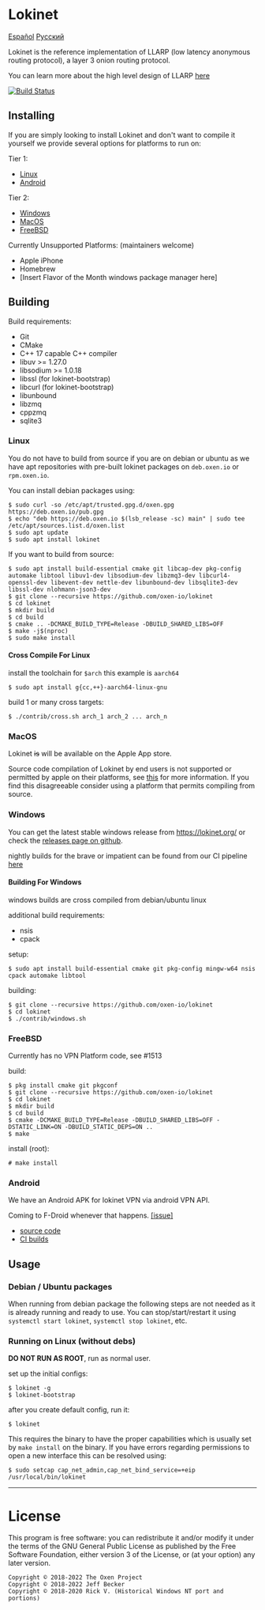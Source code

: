# Lokinet

[Español](readme_es.md) [Русский](readme_ru.md)

Lokinet is the reference implementation of LLARP (low latency anonymous routing protocol), a layer 3 onion routing protocol.

You can learn more about the high level design of LLARP [here](docs/)

[![Build Status](https://ci.oxen.rocks/api/badges/oxen-io/lokinet/status.svg?ref=refs/heads/dev)](https://ci.oxen.rocks/oxen-io/lokinet)

## Installing

If you are simply looking to install Lokinet and don't want to compile it yourself we provide several options for platforms to run on:

Tier 1:

* [Linux](#linux-install)
* [Android](#apk-install)

Tier 2:

* [Windows](#windows-install)
* [MacOS](#mac-install)
* [FreeBSD](#freebsd-install)

Currently Unsupported Platforms: (maintainers welcome)

* Apple iPhone 
* Homebrew
* \[Insert Flavor of the Month windows package manager here\]

## Building

Build requirements:

* Git
* CMake
* C++ 17 capable C++ compiler
* libuv >= 1.27.0
* libsodium >= 1.0.18
* libssl (for lokinet-bootstrap)
* libcurl (for lokinet-bootstrap)
* libunbound
* libzmq
* cppzmq
* sqlite3

### Linux <span id="linux-install" />

You do not have to build from source if you are on debian or ubuntu as we have apt repositories with pre-built lokinet packages on `deb.oxen.io` or `rpm.oxen.io`.

You can install debian packages using:

    $ sudo curl -so /etc/apt/trusted.gpg.d/oxen.gpg https://deb.oxen.io/pub.gpg
    $ echo "deb https://deb.oxen.io $(lsb_release -sc) main" | sudo tee /etc/apt/sources.list.d/oxen.list
    $ sudo apt update
    $ sudo apt install lokinet


If you want to build from source:

    $ sudo apt install build-essential cmake git libcap-dev pkg-config automake libtool libuv1-dev libsodium-dev libzmq3-dev libcurl4-openssl-dev libevent-dev nettle-dev libunbound-dev libsqlite3-dev libssl-dev nlohmann-json3-dev
    $ git clone --recursive https://github.com/oxen-io/lokinet
    $ cd lokinet
    $ mkdir build
    $ cd build
    $ cmake .. -DCMAKE_BUILD_TYPE=Release -DBUILD_SHARED_LIBS=OFF
    $ make -j$(nproc)
    $ sudo make install

#### Cross Compile For Linux <span id="linux-cross" />

install the toolchain for `$arch` this example is `aarch64`

    $ sudo apt install g{cc,++}-aarch64-linux-gnu

build 1 or many cross targets:

    $ ./contrib/cross.sh arch_1 arch_2 ... arch_n

### MacOS <span id="mac-install" />

Lokinet ~~is~~ will be available on the Apple App store.

Source code compilation of Lokinet by end users is not supported or permitted by apple on their platforms, see [this](contrib/macos/README.txt) for more information. If you find this disagreeable consider using a platform that permits compiling from source.

### Windows <span id="windows-install" />

You can get the latest stable windows release from https://lokinet.org/ or check the [releases page on github](https://github.com/oxen-io/lokinet/releases).

nightly builds for the brave or impatient can be found from our CI pipeline [here](https://oxen.rocks/oxen-io/lokinet/)

#### Building For Windows <span id="win32-cross" />

windows builds are cross compiled from debian/ubuntu linux

additional build requirements:

* nsis
* cpack

setup:

    $ sudo apt install build-essential cmake git pkg-config mingw-w64 nsis cpack automake libtool

building:

    $ git clone --recursive https://github.com/oxen-io/lokinet
    $ cd lokinet
    $ ./contrib/windows.sh

### FreeBSD <span id="freebsd-install" />

Currently has no VPN Platform code, see #1513

build:

    $ pkg install cmake git pkgconf
    $ git clone --recursive https://github.com/oxen-io/lokinet
    $ cd lokinet
    $ mkdir build
    $ cd build
    $ cmake -DCMAKE_BUILD_TYPE=Release -DBUILD_SHARED_LIBS=OFF -DSTATIC_LINK=ON -DBUILD_STATIC_DEPS=ON ..
    $ make

install (root):

    # make install
    
### Android <span id="apk-install" />

We have an Android APK for lokinet VPN via android VPN API. 

Coming to F-Droid whenever that happens. [[issue]](https://github.com/oxen-io/lokinet-flutter-app/issues/8)

* [source code](https://github.com/oxen-io/lokinet-flutter-app)
* [CI builds](https://oxen.rocks/oxen-io/lokinet/)

## Usage

### Debian / Ubuntu packages <span id="systemd-linux-usage" />

When running from debian package the following steps are not needed as it is already running and
ready to use.  You can stop/start/restart it using `systemctl start lokinet`, `systemctl stop
lokinet`, etc.

### Running on Linux (without debs) <span id="arcane-linux-usage" />

**DO NOT RUN AS ROOT**, run as normal user.

set up the initial configs:

    $ lokinet -g
    $ lokinet-bootstrap

after you create default config, run it:

    $ lokinet

This requires the binary to have the proper capabilities which is usually set by `make install` on the binary. If you have errors regarding permissions to open a new interface this can be resolved using:

    $ sudo setcap cap_net_admin,cap_net_bind_service=+eip /usr/local/bin/lokinet


----

# License

This program is free software: you can redistribute it and/or modify
it under the terms of the GNU General Public License as published by
the Free Software Foundation, either version 3 of the License, or
(at your option) any later version.

```
Copyright © 2018-2022 The Oxen Project
Copyright © 2018-2022 Jeff Becker
Copyright © 2018-2020 Rick V. (Historical Windows NT port and portions)
```
